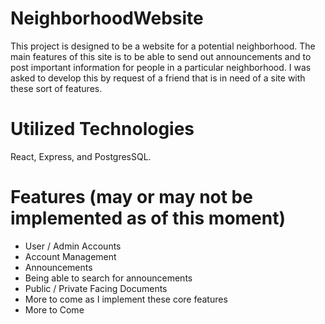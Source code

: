 # NeighborhoodWebsite
This project is designed to be a website for a potential neighborhood. The main features of this site is to be able to send out announcements and to post important information for people in a particular neighborhood. I was asked to develop this by request of a friend that is in need of a site with these sort of features. 

# Utilized Technologies
React, Express, and PostgresSQL.

# Features (may or may not be implemented as of this moment)
* User / Admin Accounts
* Account Management
* Announcements 
* Being able to search for announcements
* Public / Private Facing Documents
* More to come as I implement these core features
* More to Come

